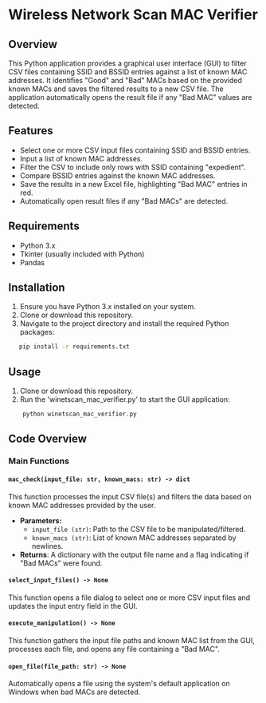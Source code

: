 # Wireless Network Scan MAC Verifier

## Overview

This Python application provides a graphical user interface (GUI) to filter CSV files containing SSID and BSSID entries against a list of known MAC addresses. It identifies "Good" and "Bad" MACs based on the provided known MACs and saves the filtered results to a new CSV file. The application automatically opens the result file if any "Bad MAC" values are detected.

## Features

- Select one or more CSV input files containing SSID and BSSID entries.
- Input a list of known MAC addresses.
- Filter the CSV to include only rows with SSID containing "expedient".
- Compare BSSID entries against the known MAC addresses.
- Save the results in a new Excel file, highlighting "Bad MAC" entries in red.
- Automatically open result files if any "Bad MACs" are detected.

## Requirements

- Python 3.x
- Tkinter (usually included with Python)
- Pandas

## Installation

1. Ensure you have Python 3.x installed on your system.
2. Clone or download this repository.
3. Navigate to the project directory and install the required Python packages:
```bash
   pip install -r requirements.txt
```
## Usage
1. Clone or download this repository.
2. Run the 'winetscan_mac_verifier.py' to start the GUI application:
```
    python winetscan_mac_verifier.py
```
## Code Overview
### Main Functions

#### `mac_check(input_file: str, known_macs: str) -> dict`

This function processes the input CSV file(s) and filters the data based on known MAC addresses provided by the user.

- **Parameters:**
  - `input_file (str)`: Path to the CSV file to be manipulated/filtered.
  - `known_macs (str)`: List of known MAC addresses separated by newlines.
- **Returns**: A dictionary with the output file name and a flag indicating if "Bad MACs" were found.

#### `select_input_files() -> None`

This function opens a file dialog to select one or more CSV input files and updates the input entry field in the GUI.

#### `execute_manipulation() -> None`

This function gathers the input file paths and known MAC list from the GUI, processes each file, and opens any file containing a "Bad MAC".

#### `open_file(file_path: str) -> None`

Automatically opens a file using the system's default application on Windows when bad MACs are detected.
